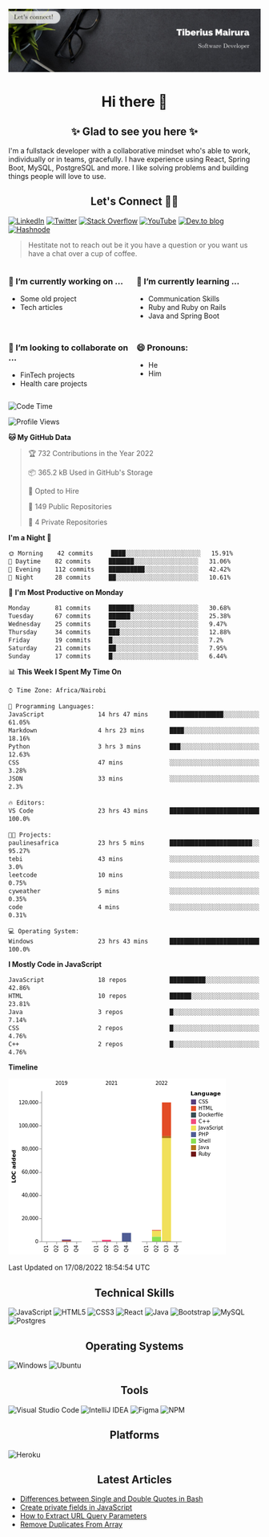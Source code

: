 ![cover-image](assets/images/banner.jpg)

<h1 align="center">
 Hi there 👋
</h1>

<h2 align="center"> ✨ Glad to see you here ✨ </h2>

I'm a fullstack developer with a collaborative mindset who's able to work, individually or in teams, gracefully. I have experience using React, Spring Boot, MySQL, PostgreSQL and more. I like solving problems and building things people will love to use.

<h2 align="center"> Let's Connect 🤝🏾 </h2>

[![LinkedIn](https://img.shields.io/badge/linkedin-%230077B5.svg?style=for-the-badge&logo=linkedin&logoColor=white)](https://www.linkedin.com/in/tiberius-mairura/) [![Twitter](https://img.shields.io/badge/Twitter-%231DA1F2.svg?style=for-the-badge&logo=Twitter&logoColor=white)](https://twitter.com/hermit_tiberius) [![Stack Overflow](https://img.shields.io/badge/-Stackoverflow-FE7A16?style=for-the-badge&logo=stack-overflow&logoColor=white)](https://stackoverflow.com/users/11869442/tiberius) [![YouTube](https://img.shields.io/badge/YouTube-%23FF0000.svg?style=for-the-badge&logo=YouTube&logoColor=white)](https://www.youtube.com/channel/UCEyv3oMzvLUv6tGs9KD_S_A) [![Dev.to blog](https://img.shields.io/badge/dev.to-0A0A0A?style=for-the-badge&logo=dev.to&logoColor=white)](https://dev.to/hermitex) [![Hashnode](https://img.shields.io/badge/Hashnode-2962FF?style=for-the-badge&logo=hashnode&logoColor=white)](https://hashnode.com/@hermitex)

> Hestitate not to reach out be it you have a question or you want us have a chat over a cup of coffee.

<div style="display: grid; gap: 0.5rem; grid-template-columns: repeat(2, 1fr);">

<div>

<h3>🔭  I’m currently working on ...</h3>

- Some old project
- Tech articles

</div>

<div>

<h3>🌱 I’m currently learning ...</h3>

- Communication Skills
- Ruby and Ruby on Rails
- Java and Spring Boot

</div>

<div>
<h3>👯 I’m looking to collaborate on ...</h3>

- FinTech projects
- Health care projects

</div>

<div>
<h3>😄 Pronouns:</h3>

- He
- Him
  
</div>

</div>

<!--START_SECTION:waka-->
![Code Time](http://img.shields.io/badge/Code%20Time-234%20hrs%2033%20mins-blue)

![Profile Views](http://img.shields.io/badge/Profile%20Views-1-blue)

**🐱 My GitHub Data** 

> 🏆 732 Contributions in the Year 2022
 > 
> 📦 365.2 kB Used in GitHub's Storage 
 > 
> 💼 Opted to Hire
 > 
> 📜 149 Public Repositories 
 > 
> 🔑 4 Private Repositories  
 > 
**I'm a Night 🦉** 

```text
🌞 Morning    42 commits     ████░░░░░░░░░░░░░░░░░░░░░   15.91% 
🌆 Daytime    82 commits     ███████░░░░░░░░░░░░░░░░░░   31.06% 
🌃 Evening    112 commits    ██████████░░░░░░░░░░░░░░░   42.42% 
🌙 Night      28 commits     ██░░░░░░░░░░░░░░░░░░░░░░░   10.61%

```
📅 **I'm Most Productive on Monday** 

```text
Monday       81 commits     ███████░░░░░░░░░░░░░░░░░░   30.68% 
Tuesday      67 commits     ██████░░░░░░░░░░░░░░░░░░░   25.38% 
Wednesday    25 commits     ██░░░░░░░░░░░░░░░░░░░░░░░   9.47% 
Thursday     34 commits     ███░░░░░░░░░░░░░░░░░░░░░░   12.88% 
Friday       19 commits     █░░░░░░░░░░░░░░░░░░░░░░░░   7.2% 
Saturday     21 commits     ██░░░░░░░░░░░░░░░░░░░░░░░   7.95% 
Sunday       17 commits     █░░░░░░░░░░░░░░░░░░░░░░░░   6.44%

```


📊 **This Week I Spent My Time On** 

```text
⌚︎ Time Zone: Africa/Nairobi

💬 Programming Languages: 
JavaScript               14 hrs 47 mins      ███████████████░░░░░░░░░░   61.05% 
Markdown                 4 hrs 23 mins       ████░░░░░░░░░░░░░░░░░░░░░   18.16% 
Python                   3 hrs 3 mins        ███░░░░░░░░░░░░░░░░░░░░░░   12.63% 
CSS                      47 mins             ░░░░░░░░░░░░░░░░░░░░░░░░░   3.28% 
JSON                     33 mins             ░░░░░░░░░░░░░░░░░░░░░░░░░   2.3%

🔥 Editors: 
VS Code                  23 hrs 43 mins      █████████████████████████   100.0%

🐱‍💻 Projects: 
paulinesafrica           23 hrs 5 mins       ███████████████████████░░   95.27% 
tebi                     43 mins             ░░░░░░░░░░░░░░░░░░░░░░░░░   3.0% 
leetcode                 10 mins             ░░░░░░░░░░░░░░░░░░░░░░░░░   0.75% 
cyweather                5 mins              ░░░░░░░░░░░░░░░░░░░░░░░░░   0.35% 
code                     4 mins              ░░░░░░░░░░░░░░░░░░░░░░░░░   0.31%

💻 Operating System: 
Windows                  23 hrs 43 mins      █████████████████████████   100.0%

```

**I Mostly Code in JavaScript** 

```text
JavaScript               18 repos            ██████████░░░░░░░░░░░░░░░   42.86% 
HTML                     10 repos            ██████░░░░░░░░░░░░░░░░░░░   23.81% 
Java                     3 repos             █░░░░░░░░░░░░░░░░░░░░░░░░   7.14% 
CSS                      2 repos             █░░░░░░░░░░░░░░░░░░░░░░░░   4.76% 
C++                      2 repos             █░░░░░░░░░░░░░░░░░░░░░░░░   4.76%

```


**Timeline**

![Chart not found](https://raw.githubusercontent.com/hermitex/hermitex/main/charts/bar_graph.png) 


 Last Updated on 17/08/2022 18:54:54 UTC
<!--END_SECTION:waka-->

<h2 align="center"> Technical Skills </h2>

![JavaScript](https://img.shields.io/badge/javascript-%23323330.svg?style=for-the-badge&logo=javascript&logoColor=%23F7DF1E) ![HTML5](https://img.shields.io/badge/html5-%23E34F26.svg?style=for-the-badge&logo=html5&logoColor=white) ![CSS3](https://img.shields.io/badge/css3-%231572B6.svg?style=for-the-badge&logo=css3&logoColor=white) ![React](https://img.shields.io/badge/react-%2320232a.svg?style=for-the-badge&logo=react&logoColor=%2361DAFB) ![Java](https://img.shields.io/badge/java-%23ED8B00.svg?style=for-the-badge&logo=java&logoColor=white) ![Bootstrap](https://img.shields.io/badge/bootstrap-%23563D7C.svg?style=for-the-badge&logo=bootstrap&logoColor=white) ![MySQL](https://img.shields.io/badge/mysql-%2300f.svg?style=for-the-badge&logo=mysql&logoColor=white) ![Postgres](https://img.shields.io/badge/postgres-%23316192.svg?style=for-the-badge&logo=postgresql&logoColor=white)

<h2 align="center"> Operating Systems </h2>

![Windows](https://img.shields.io/badge/Windows-0078D6?style=for-the-badge&logo=windows&logoColor=white) ![Ubuntu](https://img.shields.io/badge/Ubuntu-E95420?style=for-the-badge&logo=ubuntu&logoColor=white)

<h2 align="center"> Tools </h2>

![Visual Studio Code](https://img.shields.io/badge/Visual%20Studio%20Code-0078d7.svg?style=for-the-badge&logo=visual-studio-code&logoColor=white) ![IntelliJ IDEA](https://img.shields.io/badge/IntelliJIDEA-000000.svg?style=for-the-badge&logo=intellij-idea&logoColor=white) ![Figma](https://img.shields.io/badge/figma-%23F24E1E.svg?style=for-the-badge&logo=figma&logoColor=white) ![NPM](https://img.shields.io/badge/NPM-%23000000.svg?style=for-the-badge&logo=npm&logoColor=white)

<h2 align="center"> Platforms </h2>

![Heroku](https://img.shields.io/badge/heroku-%23430098.svg?style=for-the-badge&logo=heroku&logoColor=white)

 <h2 align="center">Latest Articles </h2>

- [Differences between Single and Double Quotes in Bash](https://dev.to/hermitex/differences-between-single-and-double-quotes-in-bash-3eog)
- [Create private fields in JavaScript](https://dev.to/hermitex/create-private-fields-in-javascript-3ean)
- [How to Extract URL Query Parameters](https://dev.to/hermitex/how-to-extract-url-search-parameters-4k58)
- [Remove Duplicates From Array](https://dev.to/hermitex/remove-duplicates-from-array-1d6h)
